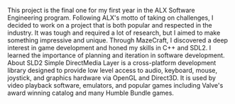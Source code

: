 This project is the final one for my first year in the ALX Software Engineering program. Following ALX's motto of taking on challenges, I decided to work on a project that is both popular and respected in the industry. It was tough and required a lot of research, but I aimed to make something impressive and unique.
Through MazeCraft, I discovered a deep interest in game development and honed my skills in C++ and SDL2. I learned the importance of planning and iteration in software development.
About SLD2
Simple DirectMedia Layer is a cross-platform development library designed to provide low level access to audio, keyboard, mouse, joystick, and graphics hardware via OpenGL and Direct3D. It is used by video playback software, emulators, and popular games including Valve's award winning catalog and many Humble Bundle games.

